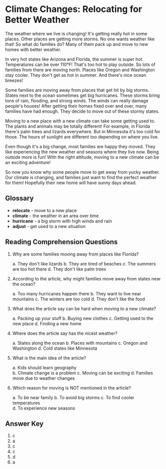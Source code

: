 # Climate Changes: Relocating for Better Weather

The weather where we live is changing! It's getting really hot in some places. Other places are getting more storms. No one wants weather like that! So what do families do? Many of them pack up and move to new homes with better weather.

In very hot states like Arizona and Florida, the summer is super hot. Temperatures can be over 110°F! That's too hot to play outside. So lots of families from there are moving north. Places like Oregon and Washington stay cooler. They don't get as hot in summer. And there's nice ocean breezes!

Some families are moving away from places that get hit by big storms. States next to the ocean sometimes get big hurricanes. These storms bring tons of rain, flooding, and strong winds. The winds can really damage people's houses! After getting their homes fixed over and over, many families have had enough. They decide to move out of these stormy states.

Moving to a new place with a new climate can take some getting used to. The plants and animals may be totally different! For example, in Florida there's palm trees and lizards everywhere. But in Minnesota it's too cold for those. The hours of sunlight are different too depending on where you live.

Even though it's a big change, most families are happy they moved. They like experiencing the new weather and seasons where they live now. Being outside more is fun! With the right attitude, moving to a new climate can be an exciting adventure!

So now you know why some people move to get away from yucky weather. Our climate is changing, and families just want to find the perfect weather for them! Hopefully their new home will have sunny days ahead.

## Glossary

- **relocate** - move to a new place
- **climate** - the weather in an area over time  
- **hurricane** - a big storm with high winds and rain
- **adjust** - get used to a new situation  

## Reading Comprehension Questions

1. Why are some families moving away from places like Florida?

   a. They don't like lizards
   b. They are tired of beaches
   c. The summers are too hot there
   d. They don't like palm trees

2. According to the article, why might families move away from states near the ocean?

   a. Too many hurricanes happen there
   b. They want to live near mountains
   c. The winters are too cold
   d. They don't like the food

3. What does the article say can be hard when moving to a new climate?

   a. Packing up your stuff
   b. Buying new clothes
   c. Getting used to the new place
   d. Finding a new home

4. Where does the article say has the nicest weather?

   a. States along the ocean
   b. Places with mountains
   c. Oregon and Washington
   d. Cold states like Minnesota

5. What is the main idea of the article?

   a. Kids should learn geography  
   b. Climate change is a problem
   c. Moving can be exciting
   d. Families move due to weather changes

6. Which reason for moving is NOT mentioned in the article?

   a. To be near family
   b. To avoid big storms
   c. To find cooler temperatures  
   d. To experience new seasons

## Answer Key

1. c
2. a
3. c  
4. c
5. d
6. a
